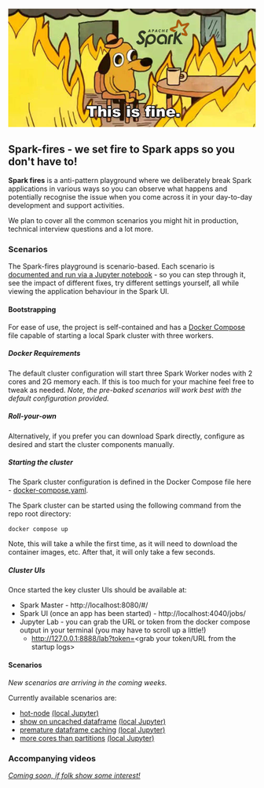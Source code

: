 ![Spark-fires - we set fire to Spark apps so you don't have to!](notebooks/img/this-is-fine-spark.jpeg?raw=true)

## Spark-fires - we set fire to Spark apps so you don't have to!

**Spark fires** is a anti-pattern playground where we deliberately break Spark applications in various ways so you can observe what happens and potentially recognise the issue when you come across it in your day-to-day development and support activities.

We plan to cover all the common scenarios you might hit in production, technical interview questions and a lot more.

### Scenarios
The Spark-fires playground is scenario-based. Each scenario is [documented and run via a Jupyter notebook](notebooks) - so you can step through it, see the impact of different fixes, try different settings yourself, all while viewing the application behaviour in the Spark UI. 

#### Bootstrapping
For ease of use, the project is self-contained and has a [Docker Compose](https://docs.docker.com/compose/) file capable of starting a local Spark cluster with three workers. 

##### Docker Requirements
The default cluster configuration will start three Spark Worker nodes with 2 cores and 2G memory each. If this is too much for your machine feel free to tweak as needed. _Note, the pre-baked scenarios will work best with the default configuration provided._

##### Roll-your-own
Alternatively, if you prefer you can download Spark directly, configure as desired and start the cluster components manually. 

##### Starting the cluster
The Spark cluster configuration is defined in the Docker Compose file here - [docker-compose.yaml](docker-compose.yaml). 

The Spark cluster can be started using the following command from the repo root directory:
```
docker compose up
```

Note, this will take a while the first time, as it will need to download the container images, etc. After that, it will only take a few seconds.

##### Cluster UIs
Once started the key cluster UIs should be available at:
 * Spark Master - http://localhost:8080/#/
 * Spark UI (once an app has been started) - http://localhost:4040/jobs/
 * Jupyter Lab - you can grab the URL or token from the docker compose output in your terminal (you may have to scroll up a little!)
   * http://127.0.0.1:8888/lab?token=<grab your token/URL from the startup logs>

#### Scenarios

*New scenarios are arriving in the coming weeks.*

Currently available scenarios are:
* [hot-node](notebooks/hot-node.ipynb) [(local Jupyter)](http://127.0.0.1:8888/lab/tree/work/hot-node.ipynb)
* [show on uncached dataframe](notebooks/show-on-uncached-df.ipynb) [(local Jupyter)](http://127.0.0.1:8888/lab/tree/work/show-on-uncached-df.ipynb)
* [premature dataframe caching](notebooks/premature-caching.ipynb) [(local Jupyter)](http://127.0.0.1:8888/lab/tree/work/premature-caching.ipynb)
* [more cores than partitions](notebooks/more-cores-than-partitions.ipynb) [(local Jupyter)](http://127.0.0.1:8888/lab/tree/work/more-cores-than-partitions.ipynb)


### Accompanying videos

*[Coming soon, if folk show some interest!](https://www.youtube.com/@spark-fires-kz5qt/community)*
